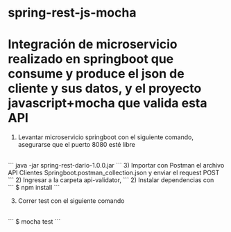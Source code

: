 # spring-rest-js-mocha
# Integración de microservicio realizado en springboot que consume y produce el json de cliente y sus datos, y el proyecto javascript+mocha que valida esta API

1) Levantar microservicio springboot con el siguiente comando, asegurarse que el puerto 8080 esté libre
<br>
```
java -jar spring-rest-dario-1.0.0.jar
```
3) Importar con Postman el archivo API Clientes Springboot.postman_collection.json y enviar el request POST
```
2) Ingresar a la carpeta api-validator, 
```
2) Instalar dependencias con 
<br>
```
$ npm install
```

3) Correr test con el siguiente comando
<br>
```
$ mocha test
```
